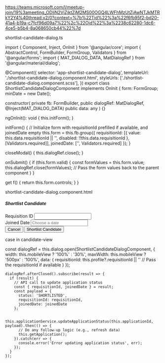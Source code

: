https://teams.microsoft.com/l/meetup-join/19%3ameeting_ODliN2VjZjktZjM2MS00OGQ4LWFhMzUtZjAwNTJkMTRkY2Y4%40thread.v2/0?context=%7b%22Tid%22%3a%22f6fb95f2-bd20-41a4-b19a-c7fcf96d09a7%22%2c%22Oid%22%3a%2238c62280-1dc6-4ce5-b5b4-8a068650cb44%22%7d

shortlist-candidate-dialog.ts

import { Component, Inject, OnInit } from '@angular/core';
import { AbstractControl, FormBuilder, FormGroup, Validators } from '@angular/forms';
import { MAT_DIALOG_DATA, MatDialogRef } from '@angular/material/dialog';

@Component({
  selector: 'app-shortlist-candidate-dialog',
  templateUrl: './shortlist-candidate-dialog.component.html',
  styleUrls: ['./shortlist-candidate-dialog.component.scss'],
})
export class ShortlistCandidateDialogComponent implements OnInit {
  form: FormGroup;
  minDate = new Date();

  constructor(
    private fb: FormBuilder,
    public dialogRef: MatDialogRef<ShortlistCandidateDialogComponent>,
    @Inject(MAT_DIALOG_DATA) public data: any
  ) {}

  ngOnInit(): void {
    this.initForm();
  }

  initForm() {
    // Initialize form with requisitionId prefilled if available, and joinedDate empty
    this.form = this.fb.group({
      requisitionId: [{ value: this.data.requisitionId || '', disabled: !!this.data.requisitionId }, [Validators.required]],
      joinedDate: ['', Validators.required]
    });
  }

  closeModal() {
    this.dialogRef.close();
  }

  onSubmit() {
    if (this.form.valid) {
      const formValues = this.form.value;
      this.dialogRef.close(formValues); // Pass the form values back to the parent component
    }
  }

  get f() {
    return this.form.controls;
  }
}



shortlist-candidate-dialog.component.html

<div class="shortlist-dialog">
  <div class="header">
    <h5 class="heading-text">Shortlist Candidate</h5>
    <app-icon icon="close" (click)="closeModal()"></app-icon>
  </div>
  <form [formGroup]="form" (ngSubmit)="onSubmit()">
    <div class="body">
      <div class="form-group">
        <label for="requisitionId">Requisition ID</label>
        <input
          formControlName="requisitionId"
          id="requisitionId"
          type="text"
          class="form-control"
          [readonly]="true"
        />
      </div>
      <div class="form-group">
        <label for="joinedDate">Joined Date</label>
        <input
          formControlName="joinedDate"
          matDatepicker
          [min]="minDate"
          placeholder="Choose a date"
          class="form-control"
          id="joinedDate"
        />
        <mat-datepicker-toggle matIconSuffix [for]="joinedDatePicker"></mat-datepicker-toggle>
        <mat-datepicker #joinedDatePicker></mat-datepicker>
      </div>
    </div>
    <div class="footer">
      <button type="button" class="cancel-btn" (click)="closeModal()">Cancel</button>
      <button type="submit" class="shortlist-btn">Shortlist Candidate</button>
    </div>
  </form>
</div>



case in candidate-view

const dialogRef = this.dialog.open(ShortlistCandidateDialogComponent, {
      width: this.mobileView ? '100%' : '30%',
      maxWidth: this.mobileView ? '500px' : '100%',
      data: {
        requisitionId: this.profile?.requisitionId || '' // Pass the requisitionId if available
      }
    });

    dialogRef.afterClosed().subscribe(result => {
      if (result) {
        // API call to update application status
        const { requisitionId, joinedDate } = result;
        const payload = {
          status: 'SHORTLISTED',
          requisitionId: requisitionId,
          joinedDate: joinedDate
        };

        this.applicationService.updateApplicationStatus(this.applicationId, payload).then(() => {
          // Do any follow-up logic (e.g., refresh data)
          this.getApplication();
        }).catch(err => {
          console.error('Error updating application status', err);
        });
      }
    });
